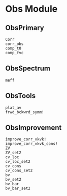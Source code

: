 # Obs Module


## ObsPrimary
 ```@docs
 Corr
 corr_obs
 comp_t0
 comp_fvc
```
## ObsSpectrum
```@docs
meff
```

## ObsTools
```@docs
plat_av
frwd_bckwrd_symm!
```

## ObsImprovement
```@docs
improve_corr_vkvk!
improve_corr_vkvk_cons!
ZV
ZV_set2
cv_loc
cv_loc_set2
cv_cons
cv_cons_set2
bv
bv_set2
bv_bar
bv_bar_set2
```
